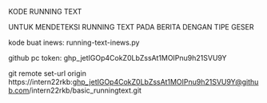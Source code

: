 KODE RUNNING TEXT

UNTUK MENDETEKSI RUNNING TEXT PADA BERITA DENGAN TIPE GESER

kode buat inews: running-text-inews.py

github pc token:
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

git remote set-url origin https://intern22rkb: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@github.com/intern22rkb/basic_runningtext.git 

